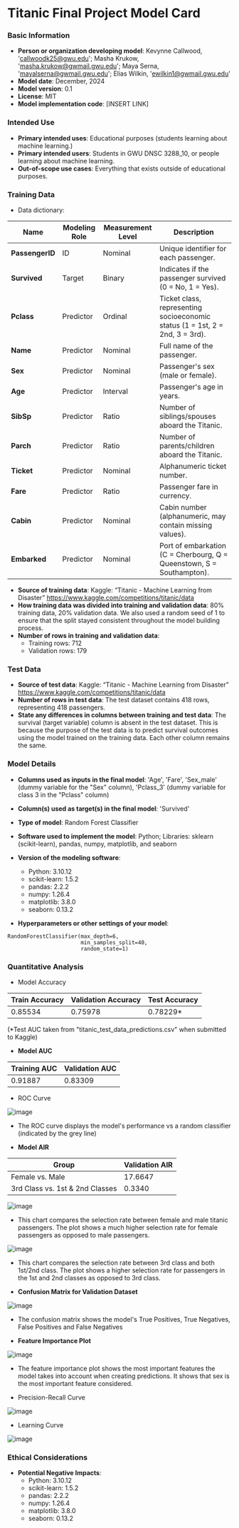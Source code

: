 # Titanic Final Project Model Card

### Basic Information

* **Person or organization developing model**: Kevynne Callwood, 'callwoodk25@gwu.edu'; Masha Krukow, 'masha.krukow@gwmail.gwu.edu'; Maya Serna, 'mayalserna@gwmail.gwu.edu'; Elias Wilkin, 'ewilkin1@gwmail.gwu.edu' 
* **Model date**: December, 2024
* **Model version**: 0.1
* **License**: MIT
* **Model implementation code**: [INSERT LINK]

### Intended Use
* **Primary intended uses**: Educational purposes (students learning about machine learning.)
* **Primary intended users**: Students in GWU DNSC 3288_10, or people learning about machine learning.
* **Out-of-scope use cases**: Everything that exists outside of educational purposes.

### Training Data

* Data dictionary: 

| **Name**         | **Modeling Role**     | **Measurement Level** | **Description**                                                                 |
|-------------------|-----------------------|------------------------|---------------------------------------------------------------------------------|
| **PassengerID**   | ID                   | Nominal               | Unique identifier for each passenger.                                          |
| **Survived**      | Target               | Binary                | Indicates if the passenger survived (0 = No, 1 = Yes).                         |
| **Pclass**        | Predictor            | Ordinal               | Ticket class, representing socioeconomic status (1 = 1st, 2 = 2nd, 3 = 3rd).   |
| **Name**          | Predictor            | Nominal               | Full name of the passenger.                                                    |
| **Sex**           | Predictor            | Nominal               | Passenger's sex (male or female).                                              |
| **Age**           | Predictor            | Interval              | Passenger's age in years.                                                      |
| **SibSp**         | Predictor            | Ratio                 | Number of siblings/spouses aboard the Titanic.                                 |
| **Parch**         | Predictor            | Ratio                 | Number of parents/children aboard the Titanic.                                 |
| **Ticket**        | Predictor            | Nominal               | Alphanumeric ticket number.                                                    |
| **Fare**          | Predictor            | Ratio                 | Passenger fare in currency.                                                    |
| **Cabin**         | Predictor            | Nominal               | Cabin number (alphanumeric, may contain missing values).                       |
| **Embarked**      | Predictor            | Nominal               | Port of embarkation (C = Cherbourg, Q = Queenstown, S = Southampton).          |

* **Source of training data**: Kaggle: “Titanic - Machine Learning from Disaster” https://www.kaggle.com/competitions/titanic/data
* **How training data was divided into training and validation data**: 80% training data, 20% validation data. We also used a random seed of 1 to ensure that the split stayed consistent throughout the model building process.
* **Number of rows in training and validation data**:
  * Training rows: 712
  * Validation rows: 179

### Test Data
* **Source of test data**: Kaggle: “Titanic - Machine Learning from Disaster” https://www.kaggle.com/competitions/titanic/data
* **Number of rows in test data**: The test dataset contains 418 rows, representing 418 passengers.
* **State any differences in columns between training and test data**: The survival (target variable) column is absent in the test dataset. This is because the purpose of the test data is to predict survival outcomes using the model trained on the training data. Each other column remains the same.


### Model Details
* **Columns used as inputs in the final model**: 'Age', 'Fare', 'Sex_male' (dummy variable for the "Sex" column), 'Pclass_3' (dummy variable for class 3 in the "Pclass" column)
* **Column(s) used as target(s) in the final model**: 'Survived'
* **Type of model**: Random Forest Classifier
* **Software used to implement the model**: Python; Libraries: sklearn (scikit-learn), pandas, numpy, matplotlib, and seaborn
* **Version of the modeling software**:
  * Python: 3.10.12
  * scikit-learn: 1.5.2
  * pandas: 2.2.2
  * numpy: 1.26.4
  * matplotlib: 3.8.0
  * seaborn: 0.13.2

* **Hyperparameters or other settings of your model**: 
```
RandomForestClassifier(max_depth=6,
                       min_samples_split=40,
                       random_state=1)
```
### Quantitative Analysis

* Model Accuracy

| Train Accuracy | Validation Accuracy | Test Accuracy |
| -------------- | ------------------- | ------------- |
| 0.85534        | 0.75978             | 0.78229*      |

(*Test AUC taken from "titanic_test_data_predictions.csv" when submitted to Kaggle)

* **Model AUC**

| Training AUC | Validation AUC |
|--------------|----------------|
| 0.91887      | 0.83309        |

* ROC Curve

![image](https://github.com/user-attachments/assets/5c49f69e-df93-4e2a-9b6a-7e8c2f24adc8)
* The ROC curve displays the model's performance vs a random classifier (indicated by the grey line)

* **Model AIR**

| Group                    | Validation AIR |
|---------------------------------|---------|
| Female vs. Male                 | 17.6647 |
| 3rd Class vs. 1st & 2nd Classes | 0.3340  |

![image](https://github.com/user-attachments/assets/000810ac-78f1-477b-9850-780c514f274f)
* This chart compares the selection rate between female and male titanic passengers. The plot shows a much higher selection rate for female passengers as opposed to male passengers.

![image](https://github.com/user-attachments/assets/07ba7391-c1a9-4ad7-812b-e9945be571aa)
* This chart compares the selection rate between 3rd class and both 1st/2nd class. The plot shows a higher selection rate for passengers in the 1st and 2nd classes as opposed to 3rd class.

* **Confusion Matrix for Validation Dataset**

![image](https://github.com/user-attachments/assets/a52b97f9-34f7-4666-a014-76806436dc34)
* The confusion matrix shows the model's True Positives, True Negatives, False Positives and False Negatives

* **Feature Importance Plot**

![image](https://github.com/user-attachments/assets/b6e454c7-3c65-4494-bcbd-a7d45b697028)
* The feature importance plot shows the most important features the model takes into account when creating predictions. It shows that sex is the most important feature considered.

* Precision-Recall Curve

![image](https://github.com/user-attachments/assets/2691d409-cd91-4644-acb3-01401c445a7d)

* Learning Curve

![image](https://github.com/user-attachments/assets/43dea507-0832-417f-9d6f-b4065ea918d2)

### Ethical Considerations

* **Potential Negative Impacts**:
  * Python: 3.10.12
  * scikit-learn: 1.5.2
  * pandas: 2.2.2
  * numpy: 1.26.4
  * matplotlib: 3.8.0
  * seaborn: 0.13.2

